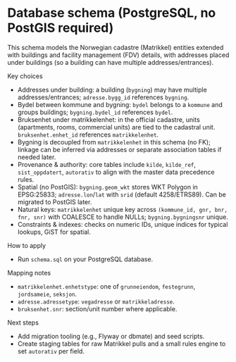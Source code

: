 # Database schema (PostgreSQL, no PostGIS required)

This schema models the Norwegian cadastre (Matrikkel) entities extended with buildings and facility management (FDV) details, with addresses placed under buildings (so a building can have multiple addresses/entrances).

Key choices

- Addresses under building: a building (`bygning`) may have multiple addresses/entrances; `adresse.bygg_id` references `bygning`.
- Bydel between kommune and bygning: `bydel` belongs to a `kommune` and groups buildings; `bygning.bydel_id` references `bydel`.
- Bruksenhet under matrikkelenhet: in the official cadastre, units (apartments, rooms, commercial units) are tied to the cadastral unit. `bruksenhet.enhet_id` references `matrikkelenhet`.
- Bygning is decoupled from `matrikkelenhet` in this schema (no FK); linkage can be inferred via addresses or separate association tables if needed later.
- Provenance & authority: core tables include `kilde`, `kilde_ref`, `sist_oppdatert`, `autorativ` to align with the master data precedence rules.
- Spatial (no PostGIS): `bygning.geom_wkt` stores WKT Polygon in EPSG:25833; `adresse.lon`/`lat` with `srid` (default 4258/ETRS89). Can be migrated to PostGIS later.
- Natural keys: `matrikkelenhet` unique key across `(kommune_id, gnr, bnr, fnr, snr)` with COALESCE to handle NULLs; `bygning.bygningsnr` unique.
- Constraints & indexes: checks on numeric IDs, unique indices for typical lookups, GiST for spatial.

How to apply

- Run `schema.sql` on your PostgreSQL database.

Mapping notes

- `matrikkelenhet.enhetstype`: one of `grunneiendom`, `festegrunn`, `jordsameie`, `seksjon`.
- `adresse.adressetype`: `vegadresse` or `matrikkeladresse`.
- `bruksenhet.snr`: section/unit number where applicable.

Next steps

- Add migration tooling (e.g., Flyway or dbmate) and seed scripts.
- Create staging tables for raw Matrikkel pulls and a small rules engine to set `autorativ` per field.
